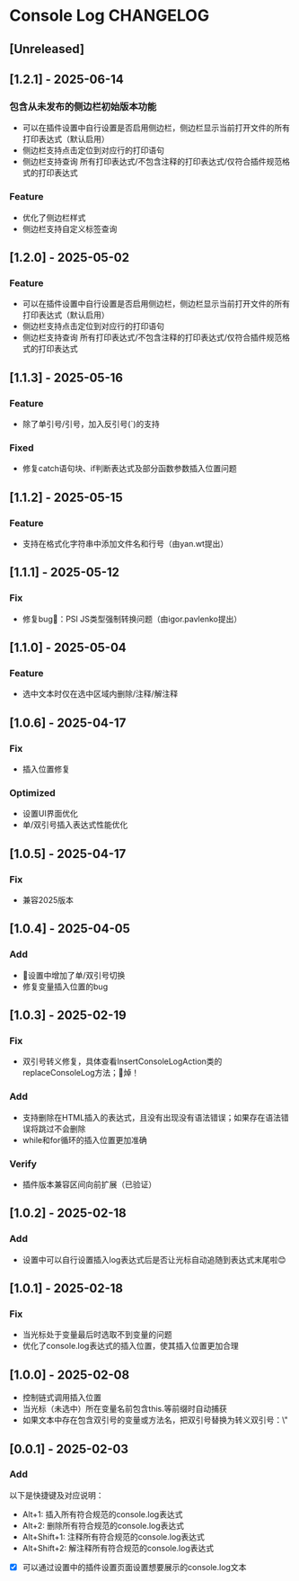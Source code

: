 <!-- Keep a Changelog guide -> https://keepachangelog.com -->
# Console Log CHANGELOG

## [Unreleased]

## [1.2.1] - 2025-06-14

### 包含从未发布的侧边栏初始版本功能
- 可以在插件设置中自行设置是否启用侧边栏，侧边栏显示当前打开文件的所有打印表达式（默认启用）
- 侧边栏支持点击定位到对应行的打印语句
- 侧边栏支持查询 所有打印表达式/不包含注释的打印表达式/仅符合插件规范格式的打印表达式 

### Feature
- 优化了侧边栏样式
- 侧边栏支持自定义标签查询

## [1.2.0] - 2025-05-02

### Feature
- 可以在插件设置中自行设置是否启用侧边栏，侧边栏显示当前打开文件的所有打印表达式（默认启用）
- 侧边栏支持点击定位到对应行的打印语句
- 侧边栏支持查询 所有打印表达式/不包含注释的打印表达式/仅符合插件规范格式的打印表达式

## [1.1.3] - 2025-05-16

### Feature
- 除了单引号/引号，加入反引号(`)的支持

### Fixed
- 修复catch语句块、if判断表达式及部分函数参数插入位置问题

## [1.1.2] - 2025-05-15

### Feature
- 支持在格式化字符串中添加文件名和行号（由yan.wt提出）

## [1.1.1] - 2025-05-12

### Fix
- 修复bug🐛：PSI JS类型强制转换问题（由igor.pavlenko提出）

## [1.1.0] - 2025-05-04

### Feature
- 选中文本时仅在选中区域内删除/注释/解注释

## [1.0.6] - 2025-04-17

### Fix
- 插入位置修复

### Optimized
- 设置UI界面优化
- 单/双引号插入表达式性能优化

## [1.0.5] - 2025-04-17

### Fix
- 兼容2025版本

## [1.0.4] - 2025-04-05

### Add
- 🎉设置中增加了单/双引号切换
- 修复变量插入位置的bug

## [1.0.3] - 2025-02-19

### Fix
- 双引号转义修复，具体查看InsertConsoleLogAction类的replaceConsoleLog方法；🤡焯！

### Add
- 支持删除在HTML插入的表达式，且没有出现没有语法错误；如果存在语法错误将跳过不会删除
- while和for循环的插入位置更加准确

### Verify
- 插件版本兼容区间向前扩展（已验证）

## [1.0.2] - 2025-02-18

### Add
- 设置中可以自行设置插入log表达式后是否让光标自动追随到表达式末尾啦😊

## [1.0.1] - 2025-02-18

### Fix
- 当光标处于变量最后时选取不到变量的问题
- 优化了console.log表达式的插入位置，使其插入位置更加合理

## [1.0.0] - 2025-02-08

- 控制链式调用插入位置
- 当光标（未选中）所在变量名前包含this.等前缀时自动捕获
- 如果文本中存在包含双引号的变量或方法名，把双引号替换为转义双引号：\\"

## [0.0.1] - 2025-02-03

### Add

以下是快捷键及对应说明：
- Alt+1: 插入所有符合规范的console.log表达式
- Alt+2: 删除所有符合规范的console.log表达式
- Alt+Shift+1: 注释所有符合规范的console.log表达式
- Alt+Shift+2: 解注释所有符合规范的console.log表达式

- [x] 可以通过设置中的插件设置页面设置想要展示的console.log文本
